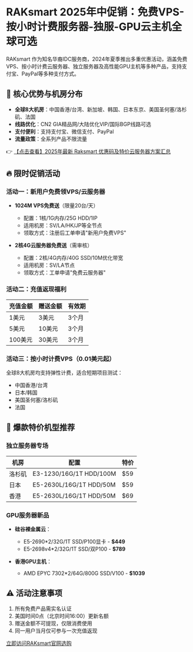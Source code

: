 # RAKsmart 2025年中促销：免费VPS-按小时计费服务器-独服-GPU云主机全球可选

RAKsmart 作为知名华裔IDC服务商，2024年夏季推出多重优惠活动，涵盖免费VPS、按小时计费云服务器、独立服务器及高性能GPU主机等多种产品，支持支付宝、PayPal等多种支付方式。

## 🌟 核心优势与机房分布
- **全球8大机房**：中国香港/台湾、新加坡、韩国、日本东京、美国圣何塞/洛杉矶、法国
- **线路优化**：CN2 GIA精品网/大陆优化VIP/国际BGP线路可选
- **支付便利**：支持支付宝、微信支付、PayPal
- **流量政策**：全系列产品不限流量

👉 [【点击查看】2025年最新 Raksmart 优惠码及特价云服务器方案汇总](https://bit.ly/raksmart)

## 🔥 限时促销活动

### 活动一：新用户免费领VPS/云服务器
- **1024M VPS免费送**（限量20台/天）
  - 配置：1核/1G内存/25G HDD/1IP
  - 适用机房：SV/LA/HK/JP等全节点
  - 领取方式：注册后工单申请"新用户免费VPS"

- **2核4G云服务器免费送**（需审核）
  - 配置：2核/4G内存/40G SSD/10M优化带宽
  - 适用机房：SV/LA节点
  - 领取方式：工单申请"免费云服务器"

### 活动二：充值返现福利
| 充值金额 | 赠送金额 | 有效期 |
|----------|----------|--------|
| 1美元    | 3美元    | 3个月  |
| 5美元    | 10美元   | 3个月  |
| 100美元  | 30美元   | 3个月  |

### 活动三：按小时计费VPS（0.01美元起）
全球8大机房均支持弹性计费，适合短期项目测试：
- 中国香港/台湾
- 日本/韩国
- 美国圣何塞/洛杉矶
- 法国

## 🚀 爆款特价机型推荐

### 独立服务器专场
| 机房   | 配置                          | 特价   |
|--------|-------------------------------|--------|
| 洛杉矶 | E3-1230/16G/1T HDD/100M      | $59    |
| 日本   | E5-2630L/16G/1T HDD/50M      | $59    |
| 香港   | E5-2630L/16G/1T HDD/50M      | $69    |

### GPU服务器新品
- **硅谷裸金属云**：
  - E5-2690*2/32G/1T SSD/P100显卡 - **$449**
  - E5-2698v4*2/32G/1T SSD/双P100 - **$789**
  
- **香港GPU主机**：
  - AMD EPYC 7302*2/64G/800G SSD/V100 - **$1039**

## ⚠️ 活动注意事项
1. 所有免费产品需实名认证
2. 美国时间0点（北京时间16:00）更新名额
3. 赠送金额不可提现，仅限消费使用
4. 同一用户当月仅可参与一次充值返现

[立即访问RAKsmart官网选购](https://bit.ly/raksmart)